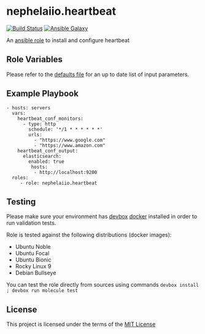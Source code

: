 # nephelaiio.heartbeat

[![Build Status](https://github.com/nephelaiio/ansible-role-heartbeat/actions/workflows/molecule.yml/badge.svg)](https://github.com/nephelaiio/ansible-role-heartbeat/actions/workflows/molecule.yml)
[![Ansible Galaxy](http://img.shields.io/badge/ansible--galaxy-nephelaiio.heartbeat.vim-blue.svg)](https://galaxy.ansible.com/nephelaiio/heartbeat/)

An [ansible role](https://galaxy.ansible.com/nephelaiio/heartbeat) to install and configure heartbeat

## Role Variables

Please refer to the [defaults file](/defaults/main.yml) for an up to date list of input parameters.

## Example Playbook

```
- hosts: servers
  vars:
    heartbeat_conf_monitors:
      - type: http
        schedule: '*/1 * * * * * *'
        urls:
          - "https://www.google.com"
          - "https://www.amazon.com"
    heartbeat_conf_output:
      elasticsearch:
        enabled: true
         hosts:
          - http://localhost:9200
  roles:
     - role: nephelaiio.heartbeat
```

## Testing

Please make sure your environment has [devbox](https://www.jetify.com/devbox) [docker](https://www.docker.com) installed in order to run validation tests.

Role is tested against the following distributions (docker images):

- Ubuntu Noble
- Ubuntu Focal
- Ubuntu Bionic
- Rocky Linux 9
- Debian Bullseye

You can test the role directly from sources using commands `devbox install ; devbox run molecule test`

## License

This project is licensed under the terms of the [MIT License](/LICENSE)
